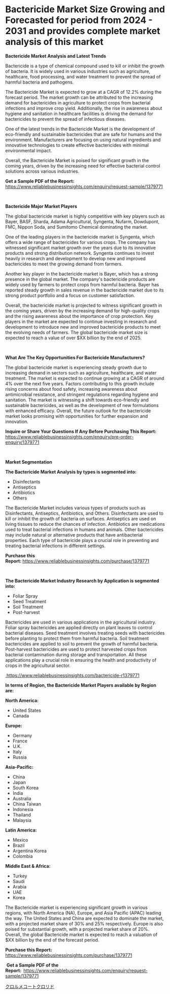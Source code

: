 <p><h1>Bactericide Market Size Growing and Forecasted for period from 2024 - 2031 and provides complete market analysis of this market</h1></p><p><strong>Bactericide Market Analysis and Latest Trends</strong></p>
<p><p>Bactericide is a type of chemical compound used to kill or inhibit the growth of bacteria. It is widely used in various industries such as agriculture, healthcare, food processing, and water treatment to prevent the spread of harmful bacteria and pathogens.</p><p>The Bactericide Market is expected to grow at a CAGR of 12.2% during the forecast period. The market growth can be attributed to the increasing demand for bactericides in agriculture to protect crops from bacterial infections and improve crop yield. Additionally, the rise in awareness about hygiene and sanitation in healthcare facilities is driving the demand for bactericides to prevent the spread of infectious diseases.</p><p>One of the latest trends in the Bactericide Market is the development of eco-friendly and sustainable bactericides that are safe for humans and the environment. Manufacturers are focusing on using natural ingredients and innovative technologies to create effective bactericides with minimal environmental impact.</p><p>Overall, the Bactericide Market is poised for significant growth in the coming years, driven by the increasing need for effective bacterial control solutions across various industries.</p></p>
<p><strong>Get a Sample PDF of the Report:&nbsp;</strong> <a href="https://www.reliablebusinessinsights.com/enquiry/request-sample/1379771">https://www.reliablebusinessinsights.com/enquiry/request-sample/1379771</a></p>
<p>&nbsp;</p>
<p><strong>Bactericide Major Market Players</strong></p>
<p><p>The global bactericide market is highly competitive with key players such as Bayer, BASF, Sharda, Adama Agricultural, Syngenta, Nufarm, Dowdupont, FMC, Nippon Soda, and Sumitomo Chemical dominating the market. </p><p>One of the leading players in the bactericide market is Syngenta, which offers a wide range of bactericides for various crops. The company has witnessed significant market growth over the years due to its innovative products and strong distribution network. Syngenta continues to invest heavily in research and development to develop new and improved bactericides to meet the growing demand from farmers.</p><p>Another key player in the bactericide market is Bayer, which has a strong presence in the global market. The company's bactericide products are widely used by farmers to protect crops from harmful bacteria. Bayer has reported steady growth in sales revenue in the bactericide market due to its strong product portfolio and a focus on customer satisfaction.</p><p>Overall, the bactericide market is projected to witness significant growth in the coming years, driven by the increasing demand for high-quality crops and the rising awareness about the importance of crop protection. Key players in the market are expected to continue investing in research and development to introduce new and improved bactericide products to meet the evolving needs of farmers. The global bactericide market size is expected to reach a value of over $XX billion by the end of 2025.</p></p>
<p>&nbsp;</p>
<p><strong>What Are The Key Opportunities For Bactericide Manufacturers?</strong></p>
<p><p>The global bactericide market is experiencing steady growth due to increasing demand in sectors such as agriculture, healthcare, and water treatment. The market is expected to continue growing at a CAGR of around 4% over the next five years. Factors contributing to this growth include rising concerns about food safety, increasing awareness about antimicrobial resistance, and stringent regulations regarding hygiene and sanitation. The market is witnessing a shift towards eco-friendly and sustainable bactericides, as well as the development of new formulations with enhanced efficacy. Overall, the future outlook for the bactericide market looks promising with opportunities for further expansion and innovation.</p></p>
<p><strong>Inquire or Share Your Questions If Any Before Purchasing This Report:</strong> <a href="https://www.reliablebusinessinsights.com/enquiry/pre-order-enquiry/1379771">https://www.reliablebusinessinsights.com/enquiry/pre-order-enquiry/1379771</a></p>
<p>&nbsp;</p>
<p><strong>Market Segmentation</strong></p>
<p><strong>The Bactericide Market Analysis by types is segmented into:</strong></p>
<p><ul><li>Disinfectants</li><li>Antiseptics</li><li>Antibiotics</li><li>Others</li></ul></p>
<p><p>The Bactericide Market includes various types of products such as Disinfectants, Antiseptics, Antibiotics, and Others. Disinfectants are used to kill or inhibit the growth of bacteria on surfaces. Antiseptics are used on living tissues to reduce the chances of infection. Antibiotics are medications used to treat bacterial infections in humans and animals. Other bactericides may include natural or alternative products that have antibacterial properties. Each type of bactericide plays a crucial role in preventing and treating bacterial infections in different settings.</p></p>
<p><strong>Purchase this Report:&nbsp;</strong><a href="https://www.reliablebusinessinsights.com/purchase/1379771">https://www.reliablebusinessinsights.com/purchase/1379771</a></p>
<p>&nbsp;</p>
<p><strong>The Bactericide Market Industry Research by Application is segmented into:</strong></p>
<p><ul><li>Foliar Spray</li><li>Seed Treatment</li><li>Soil Treatment</li><li>Post-harvest</li></ul></p>
<p><p>Bactericides are used in various applications in the agricultural industry. Foliar spray bactericides are applied directly on plant leaves to control bacterial diseases. Seed treatment involves treating seeds with bactericides before planting to protect them from harmful bacteria. Soil treatment bactericides are applied to soil to prevent the growth of harmful bacteria. Post-harvest bactericides are used to protect harvested crops from bacterial contamination during storage and transportation. All these applications play a crucial role in ensuring the health and productivity of crops in the agricultural sector.</p></p>
<p><a href="https://www.reliablebusinessinsights.com/bactericide-r1379771">&nbsp;https://www.reliablebusinessinsights.com/bactericide-r1379771</a></p>
<p><strong>In terms of Region, the Bactericide Market Players available by Region are:</strong></p>
<p>
    <p> <strong> North America: </strong>
        <ul>
            <li>United States</li>
            <li>Canada</li>
        </ul>
        </p> 
    <p> <strong> Europe: </strong>
        <ul>
            <li>Germany</li>
            <li>France</li>
            <li>U.K.</li>
            <li>Italy</li>
            <li>Russia</li>
        </ul>
        </p> 
    <p> <strong> Asia-Pacific: </strong>
        <ul>
            <li>China</li>
            <li>Japan</li>
            <li>South Korea</li>
            <li>India</li>
            <li>Australia</li>
            <li>China Taiwan</li>
            <li>Indonesia</li>
            <li>Thailand</li>
            <li>Malaysia</li>
        </ul>
        </p> 
    <p> <strong> Latin America: </strong>
        <ul>
            <li>Mexico</li>
            <li>Brazil</li>
            <li>Argentina Korea</li>
            <li>Colombia</li>
        </ul>
        </p> 
    <p> <strong> Middle East & Africa: </strong>
        <ul>
            <li>Turkey</li>
            <li>Saudi</li>
            <li>Arabia</li>
            <li>UAE</li>
            <li>Korea</li>
        </ul>
    </p>
    </p>
<p><p>The Bactericide market is experiencing significant growth in various regions, with North America (NA), Europe, and Asia Pacific (APAC) leading the way. The United States and China are expected to dominate the market, with a projected market share of 30% and 25% respectively. Europe is also poised for substantial growth, with a projected market share of 20%. Overall, the global Bactericide market is expected to reach a valuation of $XX billion by the end of the forecast period.</p></p>
<p><strong>Purchase this Report: </strong><a href="https://www.reliablebusinessinsights.com/purchase/1379771">https://www.reliablebusinessinsights.com/purchase/1379771</a></p>
<p>&nbsp;<strong>Get a Sample PDF of the Report:&nbsp;&nbsp;</strong><a href="https://www.reliablebusinessinsights.com/enquiry/request-sample/1379771">https://www.reliablebusinessinsights.com/enquiry/request-sample/1379771</a></p>
<p><strong></strong></p>
<p><p><a href="https://github.com/mohamedbakry57/Market-Research-Report-List-5/blob/main/99033093649.md">クロルメコートクロリド</a></p></p>